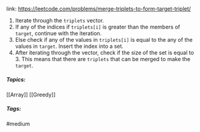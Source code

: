 link: https://leetcode.com/problems/merge-triplets-to-form-target-triplet/

1. Iterate through the `triplets` vector. 
2. If any of the indices if `triplets[i]` is greater than the members of `target`, continue with the iteration.
3. Else check if any of the values in `triplets[i]` is equal to the any of the values in `target`. Insert the index into a set. 
4. After iterating through the vector, check if the size of the set is equal to 3. This means that there are `triplets` that can be merged to make the `target`.

##### Topics:
[[Array]] [[Greedy]]

##### Tags:
#medium 
